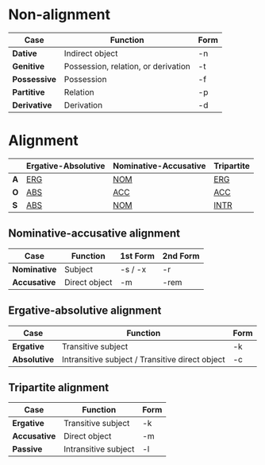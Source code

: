 # Non-alignment

| Case           | Function                            | Form |
| -------------- | ----------------------------------- | ---- |
| **Dative**     | Indirect object                     | -n   |
| **Genitive**   | Possession, relation, or derivation | -t   |
| **Possessive** | Possession                          | -f   |
| **Partitive**  | Relation                            | -p   |
| **Derivative** | Derivation                          | -d   |

# Alignment

|       | Ergative-Absolutive                                                    | Nominative-Accusative                                                  | Tripartite                                                                  |
| ----- | ---------------------------------------------------------------------- | ---------------------------------------------------------------------- | --------------------------------------------------------------------------- |
| **A** | [ERG](https://en.wikipedia.org/wiki/Ergative_case "Ergative case")     | [NOM](https://en.wikipedia.org/wiki/Nominative_case "Nominative case") | [ERG](https://en.wikipedia.org/wiki/Ergative_case "Ergative case")          |
| **O** | [ABS](https://en.wikipedia.org/wiki/Absolutive_case "Absolutive case") | [ACC](https://en.wikipedia.org/wiki/Accusative_case "Accusative case") | [ACC](https://en.wikipedia.org/wiki/Accusative_case "Accusative case")      |
| **S** | [ABS](https://en.wikipedia.org/wiki/Absolutive_case "Absolutive case") | [NOM](https://en.wikipedia.org/wiki/Nominative_case "Nominative case") | [INTR](https://en.wikipedia.org/wiki/Intransitive_case "Intransitive case") |

## Nominative-accusative alignment

| Case           | Function      | 1st Form | 2nd Form |
| -------------- | ------------- | -------- | -------- |
| **Nominative** | Subject       | -s / -x  | -r       |
| **Accusative** | Direct object | -m       | -rem     |


## Ergative-absolutive alignment

| Case           | Function                                        | Form | 
| -------------- | ----------------------------------------------- | ---- |
| **Ergative**   | Transitive subject                              | -k   |
| **Absolutive** | Intransitive subject / Transitive direct object | -c   |

## Tripartite alignment

| Case           | Function             | Form |
| -------------- | -------------------- | ---- |
| **Ergative**   | Transitive subject   | -k   |
| **Accusative** | Direct object        | -m   |
| **Passive**    | Intransitive subject | -l   |